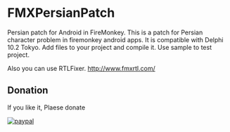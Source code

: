 # FMXPersianPatch
Persian patch for Android in FireMonkey.
This is a patch for Persian character problem in firemonkey android apps.
It is compatible with Delphi 10.2 Tokyo.
Add files to your project and compile it.
Use sample to test project.

Also you can use RTLFixer.
http://www.fmxrtl.com/


## Donation
If you like it, Plaese donate

[![paypal](https://www.paypalobjects.com/en_US/i/btn/btn_donateCC_LG.gif)](https://www.paypal.com/cgi-bin/webscr?cmd=_donations&business=afshar.work%40gmail.com&currency_code=USD&source=url)
